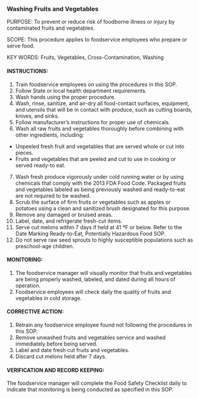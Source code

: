 ### Washing Fruits and Vegetables

PURPOSE: To prevent or reduce risk of foodborne illness or injury by contaminated
fruits and vegetables.

SCOPE: This procedure applies to foodservice employees who prepare or serve food.

KEY WORDS: Fruits, Vegetables, Cross-Contamination, Washing

#### INSTRUCTIONS:

1. Train foodservice employees on using the procedures in this SOP.
2. Follow State or local health department requirements.
3. Wash hands using the proper procedure.
4. Wash, rinse, sanitize, and air-dry all food-contact surfaces, equipment, and utensils that will be in contact with produce, such as cutting boards, knives, and sinks.
5. Follow manufacturer’s instructions for proper use of chemicals.
6. Wash all raw fruits and vegetables thoroughly before combining with other ingredients, including:
  * Unpeeled fresh fruit and vegetables that are served whole or cut into pieces.
  * Fruits and vegetables that are peeled and cut to use in cooking or served ready-to eat.
7. Wash fresh produce vigorously under cold running water or by using chemicals that comply with the 2013 FDA Food Code. Packaged fruits and vegetables labeled as being previously washed and ready-to-eat are not required to be washed.
8. Scrub the surface of firm fruits or vegetables such as apples or potatoes using a clean and sanitized brush designated for this purpose.
9. Remove any damaged or bruised areas.
10. Label, date, and refrigerate fresh-cut items.
11. Serve cut melons within 7 days if held at 41 ºF or below. Refer to the Date Marking Ready-to-Eat, Potentially Hazardous Food SOP.
12. Do not serve raw seed sprouts to highly susceptible populations such as preschool-age children.

#### MONITORING:

1. The foodservice manager will visually monitor that fruits and vegetables are being properly washed, labeled, and dated during all hours of operation.
2. Foodservice employees will check daily the quality of fruits and vegetables in cold storage.

#### CORRECTIVE ACTION:

1. Retrain any foodservice employee found not following the procedures in this SOP.
2. Remove unwashed fruits and vegetables service and washed immediately before being served.
3. Label and date fresh cut fruits and vegetables.
4. Discard cut melons held after 7 days.

#### VERIFICATION AND RECORD KEEPING:

The foodservice manager will complete the Food Safety Checklist daily to indicate that
monitoring is being conducted as specified in this SOP. 
